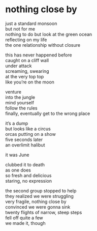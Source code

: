 # nothing close by

just a standard monsoon  
but not for me  
nothing to do but look at the green ocean  
reflecting on my life  
the one relationship without closure  

this has never happened before  
caught on a cliff wall  
under attack  
screaming, swearing  
at the very top top  
like you’re on the moon  

venture  
into the jungle  
mind yourself  
follow the rules  
finally, eventually get to the wrong place  

it’s a dump  
but looks like a circus  
orcas putting on a show  
five seconds later  
an overlimit halibut  

it was June  

clubbed it to death  
as one does  
so fresh and delicious  
staring, no expression  

the second group stopped to help  
they realized we were struggling  
very fragile, nothing close by  
convinced we were gonna sink  
twenty flights of narrow, steep steps  
fell off quite a few  
we made it, though
